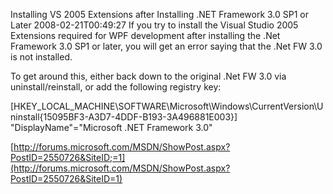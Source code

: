 Installing VS 2005 Extensions after Installing .NET Framework 3.0 SP1 or Later
2008-02-21T00:49:27
If you try to install the Visual Studio 2005 Extensions required for WPF development after installing the .Net Framework 3.0 SP1 or later, you will get an error saying that the .Net FW 3.0 is not installed.

To get around this, either back down to the original .Net FW 3.0 via uninstall/reinstall, or add the following registry key:

[HKEY_LOCAL_MACHINE\SOFTWARE\Microsoft\Windows\CurrentVersion\Uninstall\{15095BF3-A3D7-4DDF-B193-3A496881E003}]   
"DisplayName"="Microsoft .NET Framework 3.0"

[http://forums.microsoft.com/MSDN/ShowPost.aspx?PostID=2550726&SiteID;=1](http://forums.microsoft.com/MSDN/ShowPost.aspx?PostID=2550726&SiteID=1)
